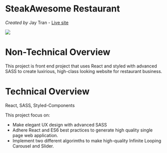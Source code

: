 # SteakAwesome Restaurant

_Created by_ Jay Tran - [Live site](https://steakawesome.netlify.app/)

![](public/img/steak_awesome_restaurent.gif)


# Non-Technical Overview
This project is front end project that uses React and styled with advanced SASS to create luxirious, high-class looking website for restaurant business.  


# Technical Overview

React, SASS, Styled-Components

This project focus on:
- Make elegant UX design with advanced SASS 
- Adhere React and ES6 best practices to generate high quality single page web application. 
- Implement two different algorimths to make high-quality Infinite Looping Carousel and Slider. 

